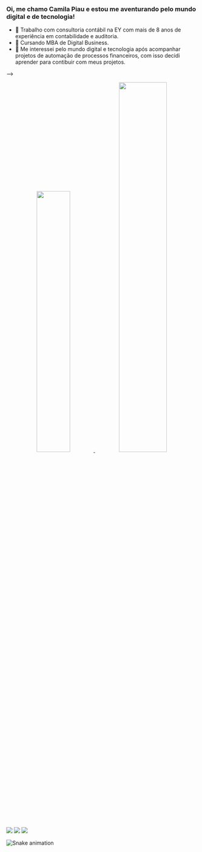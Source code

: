 ### Oi, me chamo Camila Piau e estou me aventurando pelo mundo digital e de tecnologia!

- 🔭 Trabalho com consultoria contábil na EY com mais de 8 anos de experiência em contabilidade e auditoria.
- 🌱 Cursando MBA de Digital Business.
- 🎢 Me interessei pelo mundo digital e tecnologia após acompanhar projetos de automação de processos financeiros, com isso decidi aprender para contibuir com meus projetos.

-->
<div align="center">
  <a href="https://github.com/camilapiau">
  <img width="42%"  src="https://github-readme-stats.vercel.app/api?username=camilapiau&show_icons=true&theme=radical&include_all_commits=true&count_private=true"/>
  <img width="50%" src="https://github-readme-stats.vercel.app/api/top-langs/?username=camilapiau&layout=compact&langs_count=7&theme=radical"/>
</div>
  
  <a href="https://instagram.com/camilapiau" target="_blank"><img src="https://img.shields.io/badge/-Instagram-%23E4405F?style=for-the-badge&logo=instagram&logoColor=white" target="_blank"></a>
  <a href = "mailto:ccp.piau@gmail.com"><img src="https://img.shields.io/badge/-Gmail-%23333?style=for-the-badge&logo=gmail&logoColor=white" target="_blank"></a>
  <a href="https://www.linkedin.com/in/camila-piau-3b47aa136/" target="_blank"><img src="https://img.shields.io/badge/-LinkedIn-%230077B5?style=for-the-badge&logo=linkedin&logoColor=white" target="_blank"></a> 
  
  ![Snake animation](https://github.com/camilapiau/camilapiau/blob/output/github-contribution-grid-snake.svg)
 
</div>

